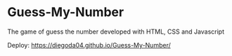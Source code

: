 # Guess-My-Number
The game of guess the number developed with HTML, CSS and Javascript

Deploy: https://diegoda04.github.io/Guess-My-Number/
